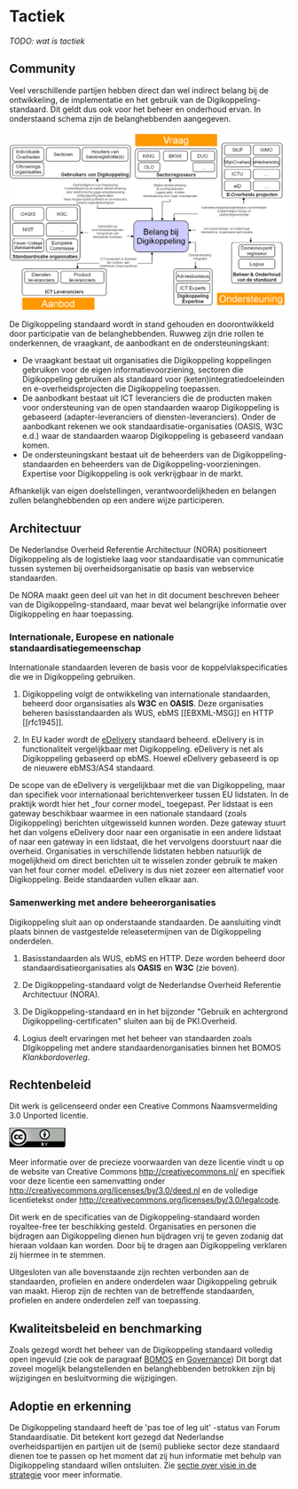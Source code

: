 # Tactiek

_TODO: wat is tactiek_

## Community
Veel verschillende partijen hebben direct dan wel indirect belang bij
de ontwikkeling, de implementatie en het gebruik van de
Digikoppeling-standaard. Dit geldt dus ook voor het beheer en
onderhoud ervan. In onderstaand schema zijn de belanghebbenden
aangegeven.

![Belang bij DIgikoppeling](media/DK_belang_bij_digikoppeling.png "Belang bij DIgikoppeling")

De Digikoppeling standaard wordt in stand gehouden en doorontwikkeld
door participatie van de belanghebbenden. Ruwweg zijn drie rollen te
onderkennen, de vraagkant, de aanbodkant en de ondersteuningskant:
* De vraagkant bestaat uit organisaties die Digikoppeling koppelingen
  gebruiken voor de eigen informatievoorziening, sectoren die
  Digikoppeling gebruiken als standaard voor
  (keten)integratiedoeleinden en e-overheidsprojecten die
  Digikoppeling toepassen.
* De aanbodkant bestaat uit ICT leveranciers die de producten maken
  voor ondersteuning van de open standaarden waarop Digikoppeling is
  gebaseerd (adapter-leveranciers of diensten-leveranciers). Onder de
  aanbodkant rekenen we ook standaardisatie-organisaties (OASIS, W3C
  e.d.) waar de standaarden waarop Digikoppeling is gebaseerd vandaan
  komen.
* De ondersteuningskant bestaat uit de beheerders van de
  Digikoppeling-standaarden en beheerders van de
  Digikoppeling-voorzieningen. Expertise voor Digikoppeling is ook
  verkrijgbaar in de markt.

Afhankelijk van eigen doelstellingen, verantwoordelijkheden en
belangen zullen belanghebbenden op een andere wijze participeren.

## Architectuur
De Nederlandse Overheid Referentie Architectuur (NORA) positioneert
Digikoppeling als de logistieke laag voor standaardisatie van
communicatie tussen systemen bij overheidsorganisatie op basis van
webservice standaarden.

De NORA maakt geen deel uit van het in dit document beschreven
beheer van de Digikoppeling-standaard, maar bevat wel belangrijke
informatie over Digikoppeling en haar toepassing.

### Internationale, Europese en nationale standaardisatiegemeenschap
Internationale standaarden leveren de basis voor de koppelvlakspecificaties
die we in Digikoppeling gebruiken.

1. Digikoppeling volgt de ontwikkeling van internationale standaarden,
   beheerd door organsisaties als **W3C** en **OASIS**. Deze organisaties
   beheren basisstandaarden als WUS, ebMS [[EBXML-MSG]] en HTTP [[rfc1945]].

2. In EU kader wordt de
   [eDelivery](https://ec.europa.eu/digital-building-blocks/wikis/display/DIGITAL/eDelivery)
   standaard beheerd. eDelivery is in functionaliteit vergelijkbaar met
   Digikoppeling. eDelivery is net als Digikoppeling gebaseerd op ebMS. Hoewel
   eDelivery gebaseerd is op de nieuwere ebMS3/AS4 standaard.

<aside class="note" title="Het 4 corner model">
De scope van de eDelivery is vergelijkbaar met die van Digikoppeling,
maar dan specifiek voor internationaal berichtenverkeer tussen
EU lidstaten. In de praktijk wordt hier het _four corner model_ toegepast.
Per lidstaat is een gateway beschikbaar waarmee in een nationale standaard
(zoals Digikoppeling) berichten uitgewisseld kunnen worden. Deze gateway
stuurt het dan volgens eDelivery door naar een organisatie in een andere
lidstaat of naar een gateway in een lidstaat, die het vervolgens doorstuurt
naar die overheid. Organisaties in verschillende lidstaten hebben natuurlijk
de mogelijkheid om direct berichten uit te wisselen zonder gebruik te maken
van het four corner model. eDelivery is dus niet zozeer een alternatief voor
Digikoppeling. Beide standaarden vullen elkaar aan.
</aside>

### Samenwerking met andere beheerorganisaties
Digikoppeling sluit aan op onderstaande standaarden. De aansluiting
vindt plaats binnen de vastgestelde releasetermijnen van de
Digikoppeling onderdelen.

1. Basisstandaarden als WUS, ebMS en HTTP. Deze worden beheerd door
   standaardisatieorganisaties als **OASIS** en **W3C** (zie boven).

2. De Digikoppeling-standaard volgt de Nederlandse Overheid Referentie
   Architectuur (NORA).

3. De Digikoppeling-standaard en in het bijzonder "Gebruik en
   achtergrond Digikoppeling-certificaten" sluiten aan bij de
   PKI.Overheid.

4. Logius deelt ervaringen met het beheer van standaarden zoals DIgikoppeling
   met andere standaardenorganisaties binnen het BOMOS _Klankbordoverleg_.

## Rechtenbeleid
Dit werk is gelicenseerd onder een Creative Commons Naamsvermelding 3.0
Unported licentie.

![Creative Commons Naamsvermelding 3.0 Unported licentie](media/CC_Logo3.0.png "Creative Commons Naamsvermelding 3.0 Unported licentie")

Meer informatie over de precieze voorwaarden van deze licentie vindt u
op de website van Creative Commons http://creativecommons.nl/ en
specifiek voor deze licentie een samenvatting onder
http://creativecommons.org/licenses/by/3.0/deed.nl en de volledige
licentietekst onder
http://creativecommons.org/licenses/by/3.0/legalcode.

Dit werk en de specificaties van de Digikoppeling-standaard worden
royaltee-free ter beschikking gesteld. Organisaties en personen die
bijdragen aan Digikoppeling dienen hun bijdragen vrij te geven zodanig
dat hieraan voldaan kan worden. Door bij te dragen aan Digikoppeling
verklaren zij hiermee in te stemmen.

Uitgesloten van alle bovenstaande zijn rechten verbonden aan de
standaarden, profielen en andere onderdelen waar Digikoppeling gebruik
van maakt. Hierop zijn de rechten van de betreffende standaarden,
profielen en andere onderdelen zelf van toepassing.

## Kwaliteitsbeleid en benchmarking
Zoals gezegd wordt het beheer van de Digikoppeling standaard volledig
open ingevuld (zie ook de paragraaf [BOMOS](#bomos) en
[Governance](#governance)) Dit borgt dat zoveel
mogelijk belangstellenden en belanghebbenden betrokken zijn bij
wijzigingen en besluitvorming die wijzigingen.

## Adoptie en erkenning
De Digikoppeling standaard heeft de 'pas toe of leg uit' -status van Forum
Standaardisatie. Dit betekent kort gezegd dat Nederlandse
overheidspartijen en partijen uit de (semi) publieke sector deze
standaard dienen toe te passen op het moment dat zij hun informatie
met behulp van Digikoppeling standaard willen ontsluiten.
Zie [sectie over visie in de strategie](#visie) voor meer informatie.
